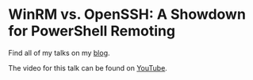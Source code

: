 # WinRM vs. OpenSSH: A Showdown for PowerShell Remoting

Find all of my talks on my [blog](https://pauby.com).

The video for this talk can be found on [YouTube](https://www.youtube.com/watch?v=ghGw7AWElj0).
